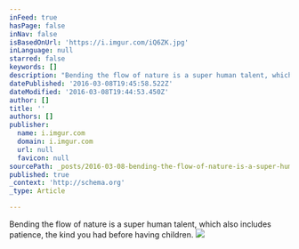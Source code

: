 ```yaml
---
inFeed: true
hasPage: false
inNav: false
isBasedOnUrl: 'https://i.imgur.com/iQ6ZK.jpg'
inLanguage: null
starred: false
keywords: []
description: "Bending the flow of nature is a super human talent, which also includes patience, and only the kind that children have sucked out of you. \_"
datePublished: '2016-03-08T19:45:58.522Z'
dateModified: '2016-03-08T19:44:53.450Z'
author: []
title: ''
authors: []
publisher:
  name: i.imgur.com
  domain: i.imgur.com
  url: null
  favicon: null
sourcePath: _posts/2016-03-08-bending-the-flow-of-nature-is-a-super-human-talent-which-al.md
published: true
_context: 'http://schema.org'
_type: Article

---
```

Bending the flow of nature is a super human talent, which also includes patience, the kind you had before having children.  ![](https://i.imgur.com/iQ6ZK.jpg)